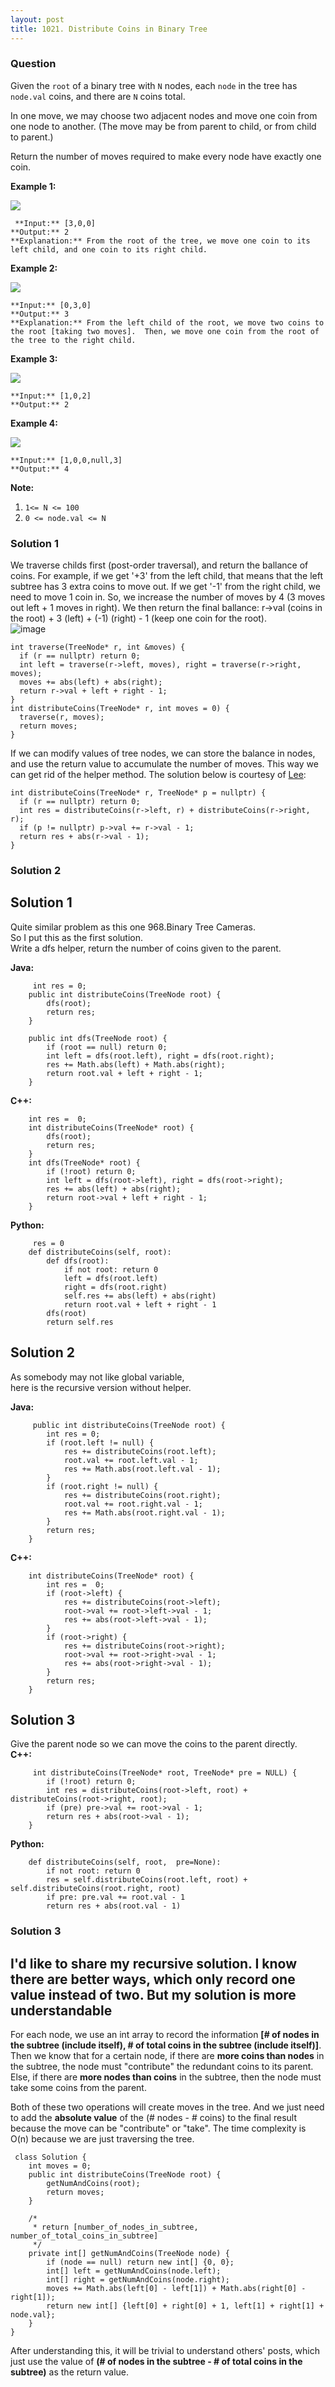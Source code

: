 ```yaml
---
layout: post
title: 1021. Distribute Coins in Binary Tree
---
```

### Question
Given the `root` of a binary tree with `N` nodes, each `node` in the tree has
`node.val` coins, and there are `N` coins total.

In one move, we may choose two adjacent nodes and move one coin from one node
to another.  (The move may be from parent to child, or from child to parent.)

Return the number of moves required to make every node have exactly one coin.



 **Example 1:**

 **![](https://assets.leetcode.com/uploads/2019/01/18/tree1.png)**

    
    
     **Input:** [3,0,0]
    **Output:** 2
    **Explanation:** From the root of the tree, we move one coin to its left child, and one coin to its right child.
    

**Example 2:**

**![](https://assets.leetcode.com/uploads/2019/01/18/tree2.png)**

    
    
    **Input:** [0,3,0]
    **Output:** 3
    **Explanation:** From the left child of the root, we move two coins to the root [taking two moves].  Then, we move one coin from the root of the tree to the right child.
    

**Example 3:**

**![](https://assets.leetcode.com/uploads/2019/01/18/tree3.png)**

    
    
    **Input:** [1,0,2]
    **Output:** 2
    

**Example 4:**

**![](https://assets.leetcode.com/uploads/2019/01/18/tree4.png)**

    
    
    **Input:** [1,0,0,null,3]
    **Output:** 4
    



 **Note:**

  1. `1<= N <= 100`
  2. `0 <= node.val <= N`

### Solution 1
We traverse childs first (post-order traversal), and return the ballance of
coins. For example, if we get '+3' from the left child, that means that the
left subtree has 3 extra coins to move out. If we get '-1' from the right
child, we need to move 1 coin in. So, we increase the number of moves by 4 (3
moves out left + 1 moves in right). We then return the final ballance: r->val
(coins in the root) + 3 (left) + (-1) (right) - 1 (keep one coin for the
root).  
![image](https://assets.leetcode.com/users/votrubac/image_1548011422.png)

    
    
    int traverse(TreeNode* r, int &moves) {
      if (r == nullptr) return 0;
      int left = traverse(r->left, moves), right = traverse(r->right, moves);
      moves += abs(left) + abs(right);
      return r->val + left + right - 1;
    }
    int distributeCoins(TreeNode* r, int moves = 0) {
      traverse(r, moves);
      return moves;
    }
    

If we can modify values of tree nodes, we can store the balance in nodes, and
use the return value to accumulate the number of moves. This way we can get
rid of the helper method. The solution below is courtesy of
[Lee](https://leetcode.com/lee215/):

    
    
    int distributeCoins(TreeNode* r, TreeNode* p = nullptr) {
      if (r == nullptr) return 0;
      int res = distributeCoins(r->left, r) + distributeCoins(r->right, r);
      if (p != nullptr) p->val += r->val - 1;
      return res + abs(r->val - 1);
    }
    


### Solution 2
## Solution 1

Quite similar problem as this one 968.Binary Tree Cameras.  
So I put this as the first solution.  
Write a dfs helper, return the number of coins given to the parent.

 **Java:**

    
    
         int res = 0;
        public int distributeCoins(TreeNode root) {
            dfs(root);
            return res;
        }
    
        public int dfs(TreeNode root) {
            if (root == null) return 0;
            int left = dfs(root.left), right = dfs(root.right);
            res += Math.abs(left) + Math.abs(right);
            return root.val + left + right - 1;
        }
    

**C++:**

    
    
        int res =  0;
        int distributeCoins(TreeNode* root) {
            dfs(root);
            return res;
        }
        int dfs(TreeNode* root) {
            if (!root) return 0;
            int left = dfs(root->left), right = dfs(root->right);
            res += abs(left) + abs(right);
            return root->val + left + right - 1;
        }
    

**Python:**

    
    
         res = 0
        def distributeCoins(self, root):
            def dfs(root):
                if not root: return 0
                left = dfs(root.left)
                right = dfs(root.right)
                self.res += abs(left) + abs(right)
                return root.val + left + right - 1
            dfs(root)
            return self.res
    

## Solution 2

As somebody may not like global variable,  
here is the recursive version without helper.

**Java:**

    
    
         public int distributeCoins(TreeNode root) {
            int res = 0;
            if (root.left != null) {
                res += distributeCoins(root.left);
                root.val += root.left.val - 1;
                res += Math.abs(root.left.val - 1);
            }
            if (root.right != null) {
                res += distributeCoins(root.right);
                root.val += root.right.val - 1;
                res += Math.abs(root.right.val - 1);
            }
            return res;
        }
    

**C++:**

    
    
        int distributeCoins(TreeNode* root) {
            int res =  0;
            if (root->left) {
                res += distributeCoins(root->left);
                root->val += root->left->val - 1;
                res += abs(root->left->val - 1);
            }
            if (root->right) {
                res += distributeCoins(root->right);
                root->val += root->right->val - 1;
                res += abs(root->right->val - 1);
            }
            return res;
        }
    

## Solution 3

Give the parent node so we can move the coins to the parent directly.  
**C++:**

    
    
         int distributeCoins(TreeNode* root, TreeNode* pre = NULL) {
            if (!root) return 0;
            int res = distributeCoins(root->left, root) + distributeCoins(root->right, root);
            if (pre) pre->val += root->val - 1;
            return res + abs(root->val - 1);
        }
    

**Python:**

    
    
        def distributeCoins(self, root,  pre=None):
            if not root: return 0
            res = self.distributeCoins(root.left, root) + self.distributeCoins(root.right, root)
            if pre: pre.val += root.val - 1
            return res + abs(root.val - 1)
    


### Solution 3
I'd like to share my recursive solution. I know there are better ways, which
only record one value instead of two. But my solution is more understandable
----

For each node, we use an int array to record the information **[# of nodes in
the subtree (include itself), # of total coins in the subtree (include
itself)]**. Then we know that for a certain node, if there are **more coins
than nodes** in the subtree, the node must "contribute" the redundant coins to
its parent. Else, if there are **more nodes than coins** in the subtree, then
the node must take some coins from the parent.

Both of these two operations will create moves in the tree. And we just need
to add the **absolute value** of the (# nodes - # coins) to the final result
because the move can be "contribute" or "take". The time complexity is O(n)
because we are just traversing the tree.

    
    
     class Solution {
        int moves = 0;
        public int distributeCoins(TreeNode root) {
            getNumAndCoins(root);
            return moves;
        }
        
        /*
         * return [number_of_nodes_in_subtree, number_of_total_coins_in_subtree]
         */
        private int[] getNumAndCoins(TreeNode node) {
            if (node == null) return new int[] {0, 0};
            int[] left = getNumAndCoins(node.left);
            int[] right = getNumAndCoins(node.right);
            moves += Math.abs(left[0] - left[1]) + Math.abs(right[0] - right[1]);
            return new int[] {left[0] + right[0] + 1, left[1] + right[1] + node.val};
        }
    }
    

After understanding this, it will be trivial to understand others' posts,
which just use the value of **(# of nodes in the subtree - # of total coins in
the subtree)** as the return value.



